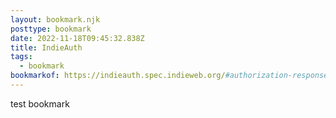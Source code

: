 ```yaml
---
layout: bookmark.njk
posttype: bookmark
date: 2022-11-18T09:45:32.838Z
title: IndieAuth
tags:
  - bookmark
bookmarkof: https://indieauth.spec.indieweb.org/#authorization-response-li-2
---
```

test bookmark
